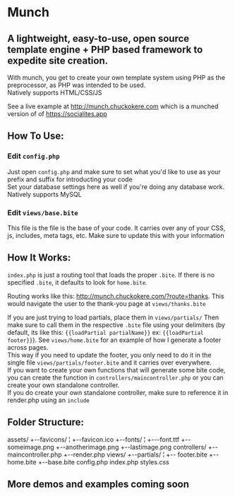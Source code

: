 # Munch
## A lightweight, easy-to-use, open source template engine + PHP based framework to expedite site creation.

With munch, you get to create your own template system using PHP as the preprocessor, as PHP was intended to be used.   
Natively supports HTML/CSS/JS

See a live example at http://munch.chuckokere.com which is a munched version of of https://socialites.app

## How To Use:
### Edit `config.php`
Just open `config.php` and make sure to set what you'd like to use as your prefix and suffix for introducting your code    
Set your database settings here as well if you're doing any database work. Natively supports MySQL

### Edit `views/base.bite`
This file is the file is the base of your code. It carries over any of your CSS, js, includes, meta tags, etc. Make sure to update this with your information 

## How It Works: 
`index.php` is just a routing tool that loads the proper `.bite`. If there is no specified `.bite`, it defaults to look for `home.bite`.    

Routing works like this: http://munch.chuckokere.com/?route=thanks. This would navigate the user to the thank-you page at `views/thanks.bite`    

If you are just trying to load partials, place them in `views/partials/` Then make sure to call them in the respective `.bite` file using your delimiters (by default, its like this: `{{loadPartial partialName}}` ex: `{{loadPartial footer}}`). See `views/home.bite` for an example of how I generate a footer across pages.   
This way if you need to update the footer, you only need to do it in the single file `views/partials/footer.bite` and it carries over everywhere.   
If you want to create your own functions that will generate some bite code, you can create the function in `controllers/maincontroller.php` or you can create your own standalone controller.    
If you do create your own standalone controller, make sure to reference it in render.php using an `include`

## Folder Structure:   
assets/
+--favicons/
¦   +--favicon.ico
+--fonts/
¦   +---font.ttf
+--someimage.png
+--anotherimage.png
+--lastimage.png
controllers/
+--maincontroller.php
+--render.php
views/
+--partials/
¦   +-- footer.bite
+--home.bite
+--base.bite
config.php
index.php
styles.css


## More demos and examples coming soon
